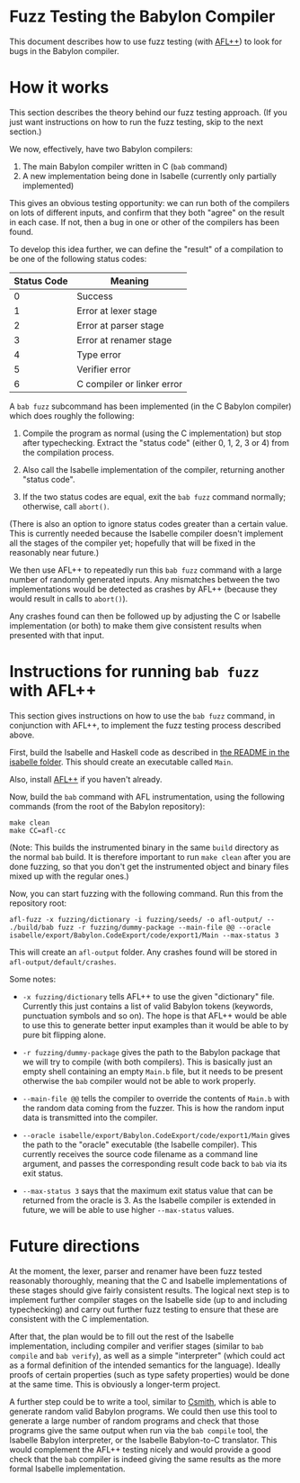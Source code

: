 # Fuzz Testing the Babylon Compiler

This document describes how to use fuzz testing (with
[AFL++](https://github.com/AFLplusplus/AFLplusplus)) to look for bugs
in the Babylon compiler.

# How it works

This section describes the theory behind our fuzz testing approach.
(If you just want instructions on how to run the fuzz testing, skip to
the next section.)

We now, effectively, have two Babylon compilers:

1. The main Babylon compiler written in C (`bab` command)
2. A new implementation being done in Isabelle (currently only
   partially implemented)

This gives an obvious testing opportunity: we can run both of the
compilers on lots of different inputs, and confirm that they both
"agree" on the result in each case. If not, then a bug in one or other
of the compilers has been found.

To develop this idea further, we can define the "result" of a
compilation to be one of the following status codes:

| Status Code | Meaning |
| --- | --- |
| 0 | Success |
| 1 | Error at lexer stage |
| 2 | Error at parser stage |
| 3 | Error at renamer stage |
| 4 | Type error |
| 5 | Verifier error |
| 6 | C compiler or linker error |

A `bab fuzz` subcommand has been implemented (in the C Babylon
compiler) which does roughly the following:

1. Compile the program as normal (using the C implementation) but stop
   after typechecking. Extract the "status code" (either 0, 1, 2, 3 or
   4) from the compilation process.

2. Also call the Isabelle implementation of the compiler, returning
   another "status code".

3. If the two status codes are equal, exit the `bab fuzz` command
   normally; otherwise, call `abort()`.

(There is also an option to ignore status codes greater than a certain
value. This is currently needed because the Isabelle compiler doesn't
implement all the stages of the compiler yet; hopefully that will be
fixed in the reasonably near future.)

We then use AFL++ to repeatedly run this `bab fuzz` command with a
large number of randomly generated inputs. Any mismatches between the
two implementations would be detected as crashes by AFL++ (because
they would result in calls to `abort()`).

Any crashes found can then be followed up by adjusting the C or
Isabelle implementation (or both) to make them give consistent results
when presented with that input.


# Instructions for running `bab fuzz` with AFL++

This section gives instructions on how to use the `bab fuzz` command,
in conjunction with AFL++, to implement the fuzz testing process
described above.

First, build the Isabelle and Haskell code as described in [the README
in the isabelle folder](../isabelle/README.md). This should create an
executable called `Main`.

Also, install [AFL++](https://github.com/AFLplusplus/AFLplusplus) if
you haven't already.

Now, build the `bab` command with AFL instrumentation, using the
following commands (from the root of the Babylon repository):

```
make clean
make CC=afl-cc
```

(Note: This builds the instrumented binary in the same `build`
directory as the normal `bab` build. It is therefore important to run
`make clean` after you are done fuzzing, so that you don't get the
instrumented object and binary files mixed up with the regular ones.)

Now, you can start fuzzing with the following command. Run this from
the repository root:

```
afl-fuzz -x fuzzing/dictionary -i fuzzing/seeds/ -o afl-output/ -- ./build/bab fuzz -r fuzzing/dummy-package --main-file @@ --oracle isabelle/export/Babylon.CodeExport/code/export1/Main --max-status 3
```

This will create an `afl-output` folder. Any crashes found will be
stored in `afl-output/default/crashes`.

Some notes:

 - `-x fuzzing/dictionary` tells AFL++ to use the given "dictionary"
   file. Currently this just contains a list of valid Babylon tokens
   (keywords, punctuation symbols and so on). The hope is that AFL++
   would be able to use this to generate better input examples than it
   would be able to by pure bit flipping alone.

 - `-r fuzzing/dummy-package` gives the path to the Babylon package
   that we will try to compile (with both compilers). This is
   basically just an empty shell containing an empty `Main.b` file,
   but it needs to be present otherwise the `bab` compiler would not
   be able to work properly.

 - `--main-file @@` tells the compiler to override the contents of
   `Main.b` with the random data coming from the fuzzer. This is how
   the random input data is transmitted into the compiler.

 - `--oracle isabelle/export/Babylon.CodeExport/code/export1/Main`
   gives the path to the "oracle" executable (the Isabelle compiler).
   This currently receives the source code filename as a command line
   argument, and passes the corresponding result code back to `bab`
   via its exit status.

 - `--max-status 3` says that the maximum exit status value that can
   be returned from the oracle is 3. As the Isabelle compiler is
   extended in future, we will be able to use higher `--max-status`
   values.


# Future directions

At the moment, the lexer, parser and renamer have been fuzz tested
reasonably thoroughly, meaning that the C and Isabelle implementations
of these stages should give fairly consistent results. The logical
next step is to implement further compiler stages on the Isabelle side
(up to and including typechecking) and carry out further fuzz testing
to ensure that these are consistent with the C implementation.

After that, the plan would be to fill out the rest of the Isabelle
implementation, including compiler and verifier stages (similar to
`bab compile` and `bab verify`), as well as a simple "interpreter"
(which could act as a formal definition of the intended semantics for
the language). Ideally proofs of certain properties (such as type
safety properties) would be done at the same time. This is obviously a
longer-term project.

A further step could be to write a tool, similar to
[Csmith](https://github.com/csmith-project/csmith), which is able to
generate random valid Babylon programs. We could then use this tool to
generate a large number of random programs and check that those
programs give the same output when run via the `bab compile` tool, the
Isabelle Babylon interpreter, or the Isabelle Babylon-to-C translator.
This would complement the AFL++ testing nicely and would provide a
good check that the `bab` compiler is indeed giving the same results
as the more formal Isabelle implementation.
